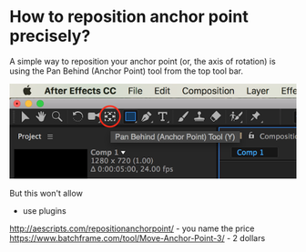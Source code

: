 # How to reposition anchor point precisely?
 
 A simple way to reposition your anchor point (or, the axis of rotation) is using the Pan Behind (Anchor Point) tool from the top tool bar.
 
 ![anchor point tool](../images/w5/anchor-tool.png)
 
 But this won't allow 
 
 
 - use plugins
 
 http://aescripts.com/repositionanchorpoint/  - you name the price
 https://www.batchframe.com/tool/Move-Anchor-Point-3/  - 2 dollars
 
 

